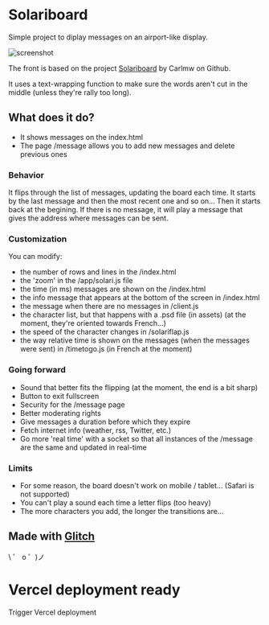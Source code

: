 # Solariboard

Simple project to diplay messages on an airport-like display.

![screenshot](https://cdn.glitch.com/0ed38d3c-4987-4983-a3f0-2347c4bf05e6%2Fscreenshot.png)

The front is based on the project [Solariboard](https://github.com/carlmw/SolariBoard) by Carlmw on Github.

It uses a text-wrapping function to make sure the words aren't cut in the middle (unless they're rally too long).

## What does it do?

- It shows messages on the index.html
- The page /message allows you to add new messages and delete previous ones

### Behavior

It flips through the list of messages, updating the board each time. It starts by the last message and then the most recent one and so on... Then it starts back at the begining.
If there is no message, it will play a message that gives the address where messages can be sent.

### Customization

You can modify:

- the number of rows and lines in the /index.html
- the 'zoom' in the /app/solari.js file
- the time (in ms) messages are shown on the /index.html
- the info message that appears at the bottom of the screen in /index.html
- the message when there are no messages in /client.js
- the character list, but that happens with a .psd file (in assets) (at the moment, they're oriented towards French...)
- the speed of the character changes in /solariflap.js
- the way relative time is shown on the messages (when the messages were sent) in /timetogo.js (in French at the moment)

### Going forward

- Sound that better fits the flipping (at the moment, the end is a bit sharp)
- Button to exit fullscreen 
- Security for the /message page
- Better moderating rights
- Give messages a duration before which they expire
- Fetch internet info (weather, rss, Twitter, etc.)
- Go more 'real time' with a socket so that all instances of the /message are the same and updated in real-time

### Limits

- For some reason, the board doesn't work on mobile / tablet... (Safari is not supported)
- You can't play a sound each time a letter flips (too heavy)
- The more characters you add, the longer the transitions are...

## Made with [Glitch](https://glitch.com/)

\ ゜ o ゜)ノ
# Vercel deployment ready
Trigger Vercel deployment
